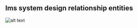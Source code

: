 ## lms system design relationship entities 
![alt text]([https://asset.cloudinary.com/dypaebnvv/7ad47ed3b84abe4cda07279d27c99a1a](https://res.cloudinary.com/dypaebnvv/image/upload/v1721127827/Flowchart_iu9rlz.jpg))

